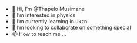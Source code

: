 - 👋 Hi, I’m @Thapelo Musimane
- 👀 I’m interested in physics
- 🌱 I’m currently learning in ukzn
- 💞️ I’m looking to collaborate on something special
- 📫 How to reach me ...

<!---
Viperking1uo/Viperking1uo is a ✨ special ✨ repository because its `README.md` (this file) appears on your GitHub profile.
You can click the Preview link to take a look at your changes.
--->
